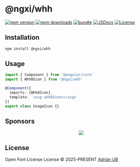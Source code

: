 # @ngxi/whh

[![npm version][npm-version-src]][npm-version-href]
[![npm downloads][npm-downloads-src]][npm-downloads-href]
[![bundle][bundle-src]][bundle-href]
[![JSDocs][jsdocs-src]][jsdocs-href]
[![License][license-src]][license-href]

## Installation

```sh
npm install @ngxi/whh
```

## Usage

```ts
import { Component } from '@angular/core'
import { Whh0Icon } from '@ngxi/whh'

@Component({
  imports: [Whh0Icon],
  template: `<svg whh0Icon></svg>`
})
export class UsageIcon {}
```

## Sponsors

<p align="center">
  <a href="https://cdn.jsdelivr.net/gh/adrian-ub/static/sponsors.svg">
    <img src='https://cdn.jsdelivr.net/gh/adrian-ub/static/sponsors.svg'/>
  </a>
</p>

## License

Open Font License License © 2025-PRESENT [Adrián UB](https://github.com/adrian-ub)

<!-- Badges -->

[npm-version-src]: https://img.shields.io/npm/v/@ngxi/whh?style=flat&colorA=080f12&colorB=1fa669
[npm-version-href]: https://npmjs.com/package/@ngxi/whh
[npm-downloads-src]: https://img.shields.io/npm/dm/@ngxi/whh?style=flat&colorA=080f12&colorB=1fa669
[npm-downloads-href]: https://npmjs.com/package/@ngxi/whh
[bundle-src]: https://img.shields.io/bundlephobia/minzip/@ngxi/whh?style=flat&colorA=080f12&colorB=1fa669&label=minzip
[bundle-href]: https://bundlephobia.com/result?p=@ngxi/whh
[license-src]: https://img.shields.io/npm/l/@ngxi/whh?style=flat&colorA=080f12&colorB=1fa669
[license-href]: https://github.com/adrian-ub/ngxi/blob/main/LICENSE
[jsdocs-src]: https://img.shields.io/badge/jsdocs-reference-080f12?style=flat&colorA=080f12&colorB=1fa669
[jsdocs-href]: https://www.jsdocs.io/package/@ngxi/whh
